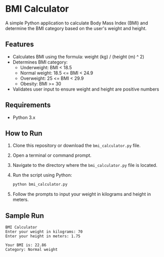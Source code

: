 # BMI Calculator

A simple Python application to calculate Body Mass Index (BMI) and determine the BMI category based on the user's weight and height.

## Features

- Calculates BMI using the formula: weight (kg) / (height (m) ^ 2)
- Determines BMI category:
  - Underweight: BMI < 18.5
  - Normal weight: 18.5 <= BMI < 24.9
  - Overweight: 25 <= BMI < 29.9
  - Obesity: BMI >= 30
- Validates user input to ensure weight and height are positive numbers

## Requirements

- Python 3.x

## How to Run

1. Clone this repository or download the `bmi_calculator.py` file.
2. Open a terminal or command prompt.
3. Navigate to the directory where the `bmi_calculator.py` file is located.
4. Run the script using Python:

    ```bash
    python bmi_calculator.py
    ```

5. Follow the prompts to input your weight in kilograms and height in meters.

## Sample Run

```plaintext
BMI Calculator
Enter your weight in kilograms: 70
Enter your height in meters: 1.75

Your BMI is: 22.86
Category: Normal weight